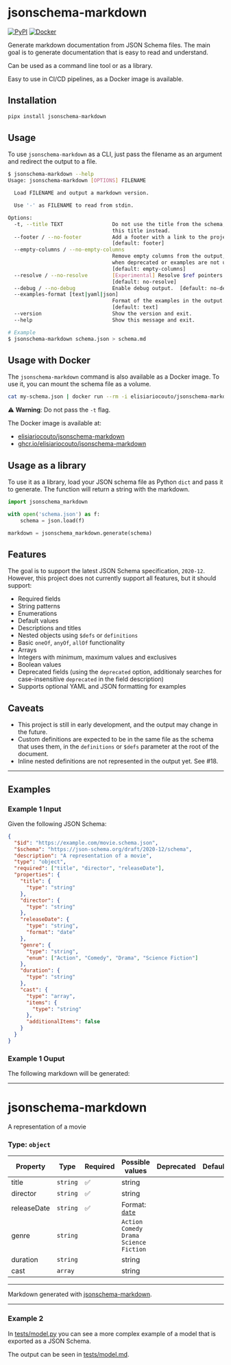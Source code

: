 # jsonschema-markdown

[![PyPI](https://img.shields.io/pypi/v/jsonschema-markdown)](https://pypi.org/project/jsonschema-markdown/)
[![Docker](https://img.shields.io/docker/v/elisiariocouto/jsonschema-markdown)](https://hub.docker.com/r/elisiariocouto/jsonschema-markdown)

Generate markdown documentation from JSON Schema files. The main goal is to generate
documentation that is easy to read and understand.

Can be used as a command line tool or as a library.

Easy to use in CI/CD pipelines, as a Docker image is available.

## Installation

```bash
pipx install jsonschema-markdown
```

## Usage

To use `jsonschema-markdown` as a CLI, just pass the filename as an argument and redirect
the output to a file.

```bash
$ jsonschema-markdown --help
Usage: jsonschema-markdown [OPTIONS] FILENAME

  Load FILENAME and output a markdown version.

  Use '-' as FILENAME to read from stdin.

Options:
  -t, --title TEXT                Do not use the title from the schema, use
                                  this title instead.
  --footer / --no-footer          Add a footer with a link to the project.
                                  [default: footer]
  --empty-columns / --no-empty-columns
                                  Remove empty columns from the output, useful
                                  when deprecated or examples are not used.
                                  [default: empty-columns]
  --resolve / --no-resolve        [Experimental] Resolve $ref pointers.
                                  [default: no-resolve]
  --debug / --no-debug            Enable debug output.  [default: no-debug]
  --examples-format [text|yaml|json]
                                  Format of the examples in the output.
                                  [default: text]
  --version                       Show the version and exit.
  --help                          Show this message and exit.

# Example
$ jsonschema-markdown schema.json > schema.md
```

## Usage with Docker
The `jsonschema-markdown` command is also available as a Docker image. To use it, you can mount the schema file as a volume.

```bash
cat my-schema.json | docker run --rm -i elisiariocouto/jsonschema-markdown - > schema.md
```
⚠️ **Warning**: Do not pass the `-t` flag.

The Docker image is available at:
 - [elisiariocouto/jsonschema-markdown](https://hub.docker.com/r/elisiariocouto/jsonschema-markdown)
 - [ghcr.io/elisiariocouto/jsonschema-markdown](https://ghcr.io/elisiariocouto/jsonschema-markdown)

## Usage as a library

To use it as a library, load your JSON schema file as Python `dict` and pass it to generate.
The function will return a string with the markdown.

```python
import jsonschema_markdown

with open('schema.json') as f:
    schema = json.load(f)

markdown = jsonschema_markdown.generate(schema)
```

## Features

The goal is to support the latest JSON Schema specification, `2020-12`. However,
this project does not currently support all features, but it should support:

  - Required fields
  - String patterns
  - Enumerations
  - Default values
  - Descriptions and titles
  - Nested objects using `$defs` or `definitions`
  - Basic `oneOf`, `anyOf`, `allOf` functionality
  - Arrays
  - Integers with minimum, maximum values and exclusives
  - Boolean values
  - Deprecated fields (using the `deprecated` option, additionaly searches for case-insensitive `deprecated` in the field description)
  - Supports optional YAML and JSON formatting for examples

## Caveats
  - This project is still in early development, and the output may change in the future.
  - Custom definitions are expected to be in the same file as the schema that uses them,
    in the `definitions` or `$defs` parameter at the root of the document.
  - Inline nested definitions are not represented in the output yet. See #18.

---

## Examples

### Example 1 Input

Given the following JSON Schema:
```json
{
  "$id": "https://example.com/movie.schema.json",
  "$schema": "https://json-schema.org/draft/2020-12/schema",
  "description": "A representation of a movie",
  "type": "object",
  "required": ["title", "director", "releaseDate"],
  "properties": {
    "title": {
      "type": "string"
    },
    "director": {
      "type": "string"
    },
    "releaseDate": {
      "type": "string",
      "format": "date"
    },
    "genre": {
      "type": "string",
      "enum": ["Action", "Comedy", "Drama", "Science Fiction"]
    },
    "duration": {
      "type": "string"
    },
    "cast": {
      "type": "array",
      "items": {
        "type": "string"
      },
      "additionalItems": false
    }
  }
}
```

### Example 1 Ouput
The following markdown will be generated:

---

# jsonschema-markdown

A representation of a movie

### Type: `object`

| Property | Type | Required | Possible values | Deprecated | Default | Description | Examples |
| -------- | ---- | -------- | --------------- | ---------- | ------- | ----------- | -------- |
| title | `string` | ✅ | string |  |  |  |  |
| director | `string` | ✅ | string |  |  |  |  |
| releaseDate | `string` | ✅ | Format: [`date`](https://json-schema.org/understanding-json-schema/reference/string#built-in-formats) |  |  |  |  |
| genre | `string` |  | `Action` `Comedy` `Drama` `Science Fiction` |  |  |  |  |
| duration | `string` |  | string |  |  |  |  |
| cast | `array` |  | string |  |  |  |  |


---

Markdown generated with [jsonschema-markdown](https://github.com/elisiariocouto/jsonschema-markdown).

---

### Example 2

In [tests/model.py](tests/model.py) you can see a more complex example of a model that is exported as a JSON Schema.

The output can be seen in [tests/model.md](tests/model.md).
